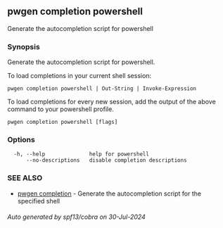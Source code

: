 ## pwgen completion powershell

Generate the autocompletion script for powershell

### Synopsis

Generate the autocompletion script for powershell.

To load completions in your current shell session:

	pwgen completion powershell | Out-String | Invoke-Expression

To load completions for every new session, add the output of the above command
to your powershell profile.


```
pwgen completion powershell [flags]
```

### Options

```
  -h, --help              help for powershell
      --no-descriptions   disable completion descriptions
```

### SEE ALSO

* [pwgen completion](pwgen_completion.md)	 - Generate the autocompletion script for the specified shell

###### Auto generated by spf13/cobra on 30-Jul-2024
